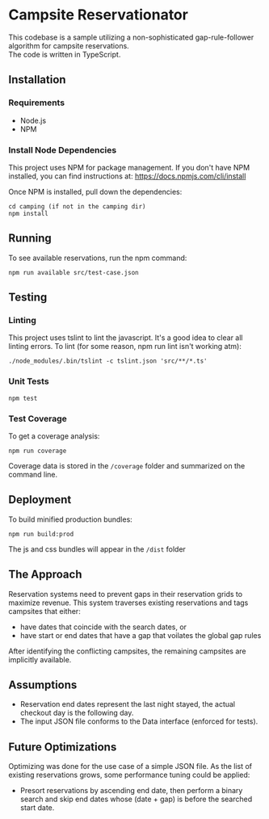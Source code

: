 # Campsite Reservationator
This codebase is a sample utilizing a non-sophisticated
gap-rule-follower algorithm for campsite reservations.  
The code is written in TypeScript.

## Installation

### Requirements
* Node.js
* NPM

### Install Node Dependencies
This project uses NPM for package management.  If you don't have NPM
installed, you can find instructions at: https://docs.npmjs.com/cli/install

Once NPM is installed, pull down the dependencies:
```shell
cd camping (if not in the camping dir)
npm install
```

## Running
To see available reservations, run the npm command:
```shell
npm run available src/test-case.json
```

## Testing

### Linting
This project uses tslint to lint the javascript.  It's a good idea to clear
all linting errors.  To lint (for some reason, npm run lint isn't working atm):
``` shell
./node_modules/.bin/tslint -c tslint.json 'src/**/*.ts'
```

### Unit Tests
``` shell
npm test
```

### Test Coverage
To get a coverage analysis:
``` shell
npm run coverage
```
Coverage data is stored in the `/coverage` folder and summarized on the command line.

## Deployment
To build minified production bundles:
```shell
npm run build:prod
```
The js and css bundles will appear in the `/dist` folder

## The Approach
Reservation systems need to prevent gaps in their reservation grids to maximize revenue.
This system traverses existing reservations and tags campsites that either:
* have dates that coincide with the search dates, or
* have start or end dates that have a gap that voilates the global gap rules

After identifying the conflicting campsites, the remaining campsites are implicitly available.

## Assumptions
* Reservation end dates represent the last night stayed, the actual checkout day is the following day.
* The input JSON file conforms to the Data interface (enforced for tests).

## Future Optimizations
Optimizing was done for the use case of a simple JSON file.  As the list of existing 
reservations grows, some performance tuning could be applied:
* Presort reservations by ascending end date, then perform a binary search and skip 
end dates whose (date + gap) is before the searched start date.